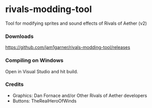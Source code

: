 # rivals-modding-tool
Tool for modifying sprites and sound effects of Rivals of Aether (v2)

### Downloads

https://github.com/jam1garner/rivals-modding-tool/releases

### Compiling on Windows

Open in Visual Studio and hit build.

### Credits

* Graphics: Dan Fornace and/or Other Rivals of Aether developers
* Buttons: TheRealHeroOfWinds
